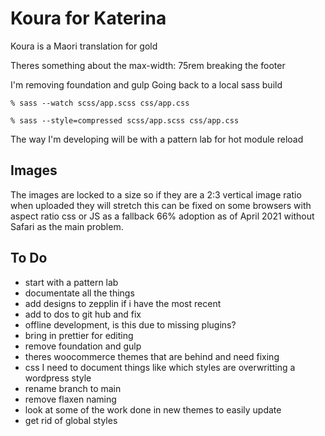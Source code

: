 # Koura for Katerina
Koura is a Maori translation for gold

Theres something about the max-width: 75rem breaking the footer

I'm removing foundation and gulp
Going back to a local sass build

``` % sass --watch scss/app.scss css/app.css ```

``` % sass --style=compressed scss/app.scss css/app.css ```

The way I'm developing will be with a pattern lab for hot module reload

## Images

The images are locked to a size so if they are a 2:3 vertical image ratio when uploaded they will stretch this can be fixed on some browsers with aspect ratio css or JS as a fallback 66% adoption as of April 2021 without Safari as the main problem.

## To Do

- start with a pattern lab
- documentate all the things
- add designs to zepplin if i have the most recent
- add to dos to git hub and fix
- offline development, is this due to missing plugins?
- bring in prettier for editing
- remove foundation and gulp
- theres woocommerce themes that are behind and need fixing
- css I need to document things like which styles are overwritting a wordpress style
- rename branch to main
- remove flaxen naming
- look at some of the work done in new themes to easily update
- get rid of global styles